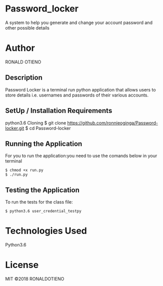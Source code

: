 # Password_locker

A system to help you generate and change your account password and other possible details

# Author

RONALD OTIENO

## Description
Password Locker is a terminal run python application that allows users to store details i.e. usernames and passwords of their various accounts.


## SetUp / Installation Requirements
python3.6
Cloning
    $ git clone https://github.com/ronnieoginga/Password-locker.git
    $ cd Password-locker
## Running the Application

For you to run the application:you need to use the comands below in your terminal

    $ chmod +x run.py
    $ ./run.py
## Testing the Application

To run the tests for the class file:

    $ python3.6 user_credential_testpy

# Technologies Used

Python3.6

# License

MIT ©2018 RONALDOTIENO
